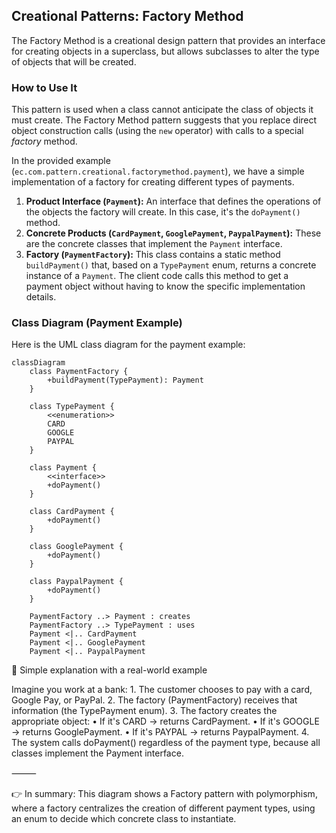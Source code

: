 ## Creational Patterns: Factory Method

The Factory Method is a creational design pattern that provides an interface for creating objects in a superclass, but allows subclasses to alter the type of objects that will be created.

### How to Use It

This pattern is used when a class cannot anticipate the class of objects it must create. The Factory Method pattern suggests that you replace direct object construction calls (using the `new` operator) with calls to a special *factory* method.

In the provided example (`ec.com.pattern.creational.factorymethod.payment`), we have a simple implementation of a factory for creating different types of payments.

1.  **Product Interface (`Payment`):** An interface that defines the operations of the objects the factory will create. In this case, it's the `doPayment()` method.
2.  **Concrete Products (`CardPayment`, `GooglePayment`, `PaypalPayment`):** These are the concrete classes that implement the `Payment` interface.
3.  **Factory (`PaymentFactory`):** This class contains a static method `buildPayment()` that, based on a `TypePayment` enum, returns a concrete instance of a `Payment`. The client code calls this method to get a payment object without having to know the specific implementation details.

### Class Diagram (Payment Example)

Here is the UML class diagram for the payment example:

```mermaid
classDiagram
    class PaymentFactory {
        +buildPayment(TypePayment): Payment
    }

    class TypePayment {
        <<enumeration>>
        CARD
        GOOGLE
        PAYPAL
    }

    class Payment {
        <<interface>>
        +doPayment()
    }

    class CardPayment {
        +doPayment()
    }

    class GooglePayment {
        +doPayment()
    }

    class PaypalPayment {
        +doPayment()
    }

    PaymentFactory ..> Payment : creates
    PaymentFactory ..> TypePayment : uses
    Payment <|.. CardPayment
    Payment <|.. GooglePayment
    Payment <|.. PaypalPayment
```
🔹 Simple explanation with a real-world example

Imagine you work at a bank:
    1. The customer chooses to pay with a card, Google Pay, or PayPal.
    2. The factory (PaymentFactory) receives that information (the TypePayment enum).
    3. The factory creates the appropriate object:
        • If it's CARD → returns CardPayment.
        • If it's GOOGLE → returns GooglePayment.
        • If it's PAYPAL → returns PaypalPayment.
    4. The system calls doPayment() regardless of the payment type, because all classes implement the Payment interface.

⸻

👉 In summary:
This diagram shows a Factory pattern with polymorphism, where a factory centralizes the creation of different payment types, using an enum to decide which concrete class to instantiate.